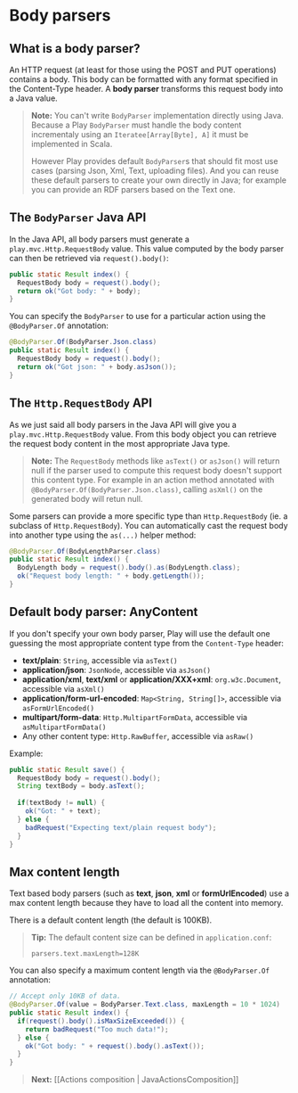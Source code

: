 # Body parsers

## What is a body parser?

An HTTP request (at least for those using the POST and PUT operations) contains a body. This body can be formatted with any format specified in the Content-Type header. A **body parser** transforms this request body into a Java value. 

> **Note:** You can't write `BodyParser` implementation directly using Java. Because a Play `BodyParser` must handle the body content incrementaly using an `Iteratee[Array[Byte], A]` it must be implemented in Scala.
>
> However Play provides default `BodyParser`s that should fit most use cases (parsing Json, Xml, Text, uploading files). And you can reuse these default parsers to create your own directly in Java; for example you can provide an RDF parsers based on the Text one.

## The `BodyParser` Java API

In the Java API, all body parsers must generate a `play.mvc.Http.RequestBody` value. This value computed by the body parser can then be retrieved via `request().body()`:

```java
public static Result index() {
  RequestBody body = request().body();
  return ok("Got body: " + body);
}
```

You can specify the `BodyParser` to use for a particular action using the `@BodyParser.Of` annotation:

```java
@BodyParser.Of(BodyParser.Json.class)
public static Result index() {
  RequestBody body = request().body();
  return ok("Got json: " + body.asJson());
}
```

## The `Http.RequestBody` API

As we just said all body parsers in the Java API will give you a `play.mvc.Http.RequestBody` value. From this body object you can retrieve the request body content in the most appropriate Java type.

> **Note:** The `RequestBody` methods like `asText()` or `asJson()` will return null if the parser used to compute this request body doesn't support this content type. For example in an action method annotated with `@BodyParser.Of(BodyParser.Json.class)`, calling `asXml()` on the generated body will retun null.

Some parsers can provide a more specific type than `Http.RequestBody` (ie. a subclass of `Http.RequestBody`). You can automatically cast the request body into another type using the `as(...)` helper method:

```java
@BodyParser.Of(BodyLengthParser.class)
public static Result index() {
  BodyLength body = request().body().as(BodyLength.class);
  ok("Request body length: " + body.getLength());
}
```

## Default body parser: AnyContent

If you don't specify your own body parser, Play will use the default one guessing the most appropriate content type from the `Content-Type` header:

- **text/plain**: `String`, accessible via `asText()`
- **application/json**: `JsonNode`, accessible via `asJson()`
- **application/xml**, **text/xml** or **application/XXX+xml**: `org.w3c.Document`, accessible via `asXml()`
- **application/form-url-encoded**: `Map<String, String[]>`, accessible via `asFormUrlEncoded()`
- **multipart/form-data**: `Http.MultipartFormData`, accessible via `asMultipartFormData()`
- Any other content type: `Http.RawBuffer`, accessible via `asRaw()`

Example:

```java
public static Result save() {
  RequestBody body = request().body();
  String textBody = body.asText();
  
  if(textBody != null) {
    ok("Got: " + text);
  } else {
    badRequest("Expecting text/plain request body");
  }
}
```

## Max content length

Text based body parsers (such as **text**, **json**, **xml** or **formUrlEncoded**) use a max content length because they have to load all the content into memory. 

There is a default content length (the default is 100KB). 

> **Tip:** The default content size can be defined in `application.conf`:
> 
> `parsers.text.maxLength=128K`


You can also specify a maximum content length via the `@BodyParser.Of` annotation:

```java
// Accept only 10KB of data.
@BodyParser.Of(value = BodyParser.Text.class, maxLength = 10 * 1024)
public static Result index() {
  if(request().body().isMaxSizeExceeded()) {
    return badRequest("Too much data!");
  } else {
    ok("Got body: " + request().body().asText()); 
  }
}
```

> **Next:** [[Actions composition | JavaActionsComposition]]
